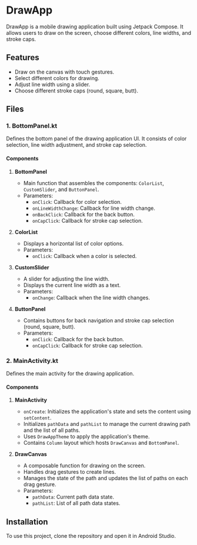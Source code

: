 # DrawApp

DrawApp is a mobile drawing application built using Jetpack Compose. It allows users to draw on the screen, choose different colors, line widths, and stroke caps.

## Features

- Draw on the canvas with touch gestures.
- Select different colors for drawing.
- Adjust line width using a slider.
- Choose different stroke caps (round, square, butt).

## Files

### 1. BottomPanel.kt

Defines the bottom panel of the drawing application UI. It consists of color selection, line width adjustment, and stroke cap selection.

#### Components

1. **BottomPanel**
    - Main function that assembles the components: `ColorList`, `CustomSlider`, and `ButtonPanel`.
    - Parameters:
        - `onClick`: Callback for color selection.
        - `onLineWidthChange`: Callback for line width change.
        - `onBackClick`: Callback for the back button.
        - `onCapClick`: Callback for stroke cap selection.

2. **ColorList**
    - Displays a horizontal list of color options.
    - Parameters:
        - `onClick`: Callback when a color is selected.

3. **CustomSlider**
    - A slider for adjusting the line width.
    - Displays the current line width as a text.
    - Parameters:
        - `onChange`: Callback when the line width changes.

4. **ButtonPanel**
    - Contains buttons for back navigation and stroke cap selection (round, square, butt).
    - Parameters:
        - `onClick`: Callback for the back button.
        - `onCapClick`: Callback for stroke cap selection.

### 2. MainActivity.kt

Defines the main activity for the drawing application.

#### Components

1. **MainActivity**
    - `onCreate`: Initializes the application's state and sets the content using `setContent`.
    - Initializes `pathData` and `pathList` to manage the current drawing path and the list of all paths.
    - Uses `DrawAppTheme` to apply the application's theme.
    - Contains `Column` layout which hosts `DrawCanvas` and `BottomPanel`.

2. **DrawCanvas**
    - A composable function for drawing on the screen.
    - Handles drag gestures to create lines.
    - Manages the state of the path and updates the list of paths on each drag gesture.
    - Parameters:
        - `pathData`: Current path data state.
        - `pathList`: List of all path data states.

## Installation

To use this project, clone the repository and open it in Android Studio.

```sh

